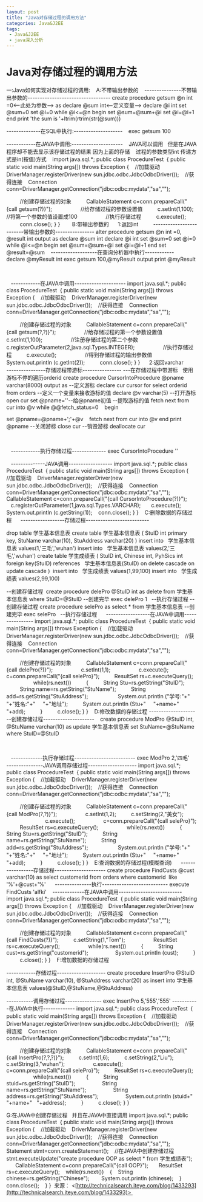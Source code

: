 ```yaml
---
layout: post
title: "Java对存储过程的调用方法"
categories: Java&J2EE
tags: 
 - Java&J2EE
 - java深入分析
--- 
```


# Java对存储过程的调用方法

一:Java如何实现对存储过程的调用:
   A:不带输出参数的
   ---------------不带输出参数的----------------------------------
create procedure getsum
@n int =0<--此处为参数-->
as
declare @sum int<--定义变量-->
declare @i int
set @sum=0
set @i=0
while @i<=@n begin
set @sum=@sum+@i
set @i=@i+1
end
print 'the sum is '+ltrim(rtrim(str(@sum)))

--------------在SQL中执行:--------------------
   exec getsum 100

------------在JAVA中调用:---------------------
   JAVA可以调用   但是在JAVA程序却不能去显示该存储过程的结果 因为上面的存储
   过程的参数类型int 传递方式是in(按值)方式
   import java.sql.*;
public class ProcedureTest 
{
public static void main(String args[]) throws Exception
{
   //加载驱动
   DriverManager.registerDriver(new sun.jdbc.odbc.JdbcOdbcDriver());
   //获得连接
   Connection conn=DriverManager.getConnection("jdbc:odbc:mydata","sa","");

         //创建存储过程的对象
         CallableStatement c=conn.prepareCall("{call getsum(?)}");
        
         //给存储过程的参数设置值
         c.setInt(1,100);   //将第一个参数的值设置成100
        
         //执行存储过程
         c.execute();
         conn.close();
}
}
   
   B:带输出参数的
     1:返回int
         -------------------------带输出参数的----------------
alter procedure getsum
@n int =0,
@result int output
as
declare @sum int
declare @i int
set @sum=0
set @i=0
while @i<=@n begin
set @sum=@sum+@i
set @i=@i+1
end
set @result=@sum
   -------------------在查询分析器中执行------------
   declare @myResult int
exec getsum 100,@myResult output
print @myResult

 

   ------------在JAVA中调用---------------------
import java.sql.*;
public class ProcedureTest 
{
public static void main(String args[]) throws Exception
{
   //加载驱动
   DriverManager.registerDriver(new sun.jdbc.odbc.JdbcOdbcDriver());
   //获得连接
   Connection conn=DriverManager.getConnection("jdbc:odbc:mydata","sa","");

         //创建存储过程的对象
         CallableStatement c=conn.prepareCall("{call getsum(?,?)}");
        
         //给存储过程的第一个参数设置值
         c.setInt(1,100);
        
         //注册存储过程的第二个参数
         c.registerOutParameter(2,java.sql.Types.INTEGER);
        
         //执行存储过程
         c.execute();
        
         //得到存储过程的输出参数值
         System.out.println (c.getInt(2));
         conn.close();
}
}
     2:返回varchar
       ----------------存储过程带游标----------------
---在存储过程中带游标   使用游标不停的遍历orderid
create procedure CursorIntoProcedure
@pname varchar(8000) output
as
--定义游标
declare cur cursor for select orderid from orders
--定义一个变量来接收游标的值
declare @v varchar(5)
--打开游标
open cur
set @pname=''--给@pname初值
--提取游标的值
fetch next from cur into @v
while @@fetch_status=0
   begin

set @pname=@pname+';'+@v
   fetch next from cur into @v
end
print @pname
--关闭游标
close cur
--销毁游标
deallocate cur

 

   ------------执行存储过程--------------
exec CursorIntoProcedure ''

   --------------JAVA调用------------------
import java.sql.*;
public class ProcedureTest 
{
public static void main(String args[]) throws Exception
{
   //加载驱动
   DriverManager.registerDriver(new sun.jdbc.odbc.JdbcOdbcDriver());
   //获得连接
   Connection conn=DriverManager.getConnection("jdbc:odbc:mydata","sa","");
   CallableStatement c=conn.prepareCall("{call CursorIntoProcedure(?)}");
  
  
   c.registerOutParameter(1,java.sql.Types.VARCHAR);
  
   c.execute();
  
   System.out.println (c.getString(1));
   conn.close();
}
}
   C:删除数据的存储过程
     ------------------存储过程--------------------------

drop table 学生基本信息表
create table 学生基本信息表
(
StuID int primary key,
StuName varchar(10),
StuAddress varchar(20)
)
insert into   学生基本信息表 values(1,'三毛','wuhan')
insert into   学生基本信息表 values(2,'三毛','wuhan')
create table 学生成绩表
(
StuID int,
Chinese int,
PyhSics int
foreign key(StuID) references   学生基本信息表(StuID)
on delete cascade
on update cascade
) 
insert into   学生成绩表 values(1,99,100)
insert into   学生成绩表 values(2,99,100)

--创建存储过程 
create procedure delePro
@StuID int
as
delete from 学生基本信息表 where StuID=@StuID
--创建完毕
exec delePro 1   --执行存储过程
--创建存储过程
create procedure selePro
as
select * from 学生基本信息表
--创建完毕
exec selePro   --执行存储过程
     ------------------在JAVA中调用----------------
import java.sql.*;
public class ProcedureTest 
{
public static void main(String args[]) throws Exception
{
   //加载驱动
   DriverManager.registerDriver(new sun.jdbc.odbc.JdbcOdbcDriver());
   //获得连接
   Connection conn=DriverManager.getConnection("jdbc:odbc:mydata","sa","");

         //创建存储过程的对象
         CallableStatement c=conn.prepareCall("{call delePro(?)}");
        
         c.setInt(1,1);
        
         c.execute();
        
         c=conn.prepareCall("{call selePro}");
         ResultSet rs=c.executeQuery();
        
         while(rs.next())
         {
         String Stu=rs.getString("StuID");
         String name=rs.getString("StuName");
         String add=rs.getString("StuAddress");
         
         System.out.println ("学号:"+"     "+"姓名:"+"     "+"地址");
         System.out.println (Stu+"     "+name+"   "+add);
         }
         c.close();
}
}
   D:修改数据的存储过程
---------------------创建存储过程---------------------
   create procedure ModPro
@StuID int,
@StuName varchar(10)
as
update 学生基本信息表 set StuName=@StuName where StuID=@StuID

 

   -------------执行存储过程-------------------------
exec ModPro 2,'四毛'
   ---------------JAVA调用存储过程--------------------
import java.sql.*;
public class ProcedureTest 
{
public static void main(String args[]) throws Exception
{
   //加载驱动
   DriverManager.registerDriver(new sun.jdbc.odbc.JdbcOdbcDriver());
   //获得连接
   Connection conn=DriverManager.getConnection("jdbc:odbc:mydata","sa","");

         //创建存储过程的对象
         CallableStatement c=conn.prepareCall("{call ModPro(?,?)}");
        
         c.setInt(1,2);
         c.setString(2,"美女");
                
         c.execute();
        
         c=conn.prepareCall("{call selePro}");
         ResultSet rs=c.executeQuery();
        
         while(rs.next())
         {
         String Stu=rs.getString("StuID");
         String name=rs.getString("StuName");
         String add=rs.getString("StuAddress");
         
         System.out.println ("学号:"+"     "+"姓名:"+"     "+"地址");
         System.out.println (Stu+"     "+name+"   "+add);
         }
         c.close();
}
}
   E:查询数据的存储过程(模糊查询)
     -----------------存储过程---------------------
create procedure FindCusts
@cust varchar(10)
as
select customerid from orders where customerid 
like '%'+@cust+'%'
     ---------------执行---------------------------
execute FindCusts 'alfki'
   -------------在JAVA中调用--------------------------
import java.sql.*;
public class ProcedureTest 
{
public static void main(String args[]) throws Exception
{
   //加载驱动
   DriverManager.registerDriver(new sun.jdbc.odbc.JdbcOdbcDriver());
   //获得连接
   Connection conn=DriverManager.getConnection("jdbc:odbc:mydata","sa","");

         //创建存储过程的对象
         CallableStatement c=conn.prepareCall("{call FindCusts(?)}");
         c.setString(1,"Tom");
        
         ResultSet rs=c.executeQuery();
        
         while(rs.next())
         {
         String cust=rs.getString("customerid");        
         System.out.println (cust);
         }
         c.close();
}
}
   F:增加数据的存储过程

------------存储过程--------------------
create procedure InsertPro
@StuID int,
@StuName varchar(10),
@StuAddress varchar(20)
as
insert into 学生基本信息表 values(@StuID,@StuName,@StuAddress)

-----------调用存储过程---------------
exec InsertPro 5,'555','555'
-----------在JAVA中执行-------------
import java.sql.*;
public class ProcedureTest 
{
public static void main(String args[]) throws Exception
{
   //加载驱动
   DriverManager.registerDriver(new sun.jdbc.odbc.JdbcOdbcDriver());
   //获得连接
   Connection conn=DriverManager.getConnection("jdbc:odbc:mydata","sa","");

         //创建存储过程的对象
         CallableStatement c=conn.prepareCall("{call InsertPro(?,?,?)}");
         c.setInt(1,6);
         c.setString(2,"Liu");
         c.setString(3,"wuhan");
        
         c.execute();
        
         c=conn.prepareCall("{call selePro}");
         ResultSet rs=c.executeQuery();
        
         while(rs.next())
         {
         String stuid=rs.getString("StuID");        
         String name=rs.getString("StuName");        
         String address=rs.getString("StuAddress");        
         System.out.println (stuid+"   "+name+"   "+address);
         }
         c.close();
}
}

G:在JAVA中创建存储过程   并且在JAVA中直接调用
import java.sql.*;
public class ProcedureTest 
{
public static void main(String args[]) throws Exception
{
   //加载驱动
   DriverManager.registerDriver(new sun.jdbc.odbc.JdbcOdbcDriver());
   //获得连接
   Connection conn=DriverManager.getConnection("jdbc:odbc:mydata","sa","");
  
  
   Statement stmt=conn.createStatement();
   //在JAVA中创建存储过程
   stmt.executeUpdate("create procedure OOP as select * from 学生成绩表");
  
  
   CallableStatement c=conn.prepareCall("{call OOP}");
  
   ResultSet rs=c.executeQuery();
   while(rs.next())
   {
   String chinese=rs.getString("Chinese");
   
   System.out.println (chinese);
   }
   conn.close();
  
}
} 
来源： <[http://technicalsearch.iteye.com/blog/1433293](http://technicalsearch.iteye.com/blog/1433293)> 
